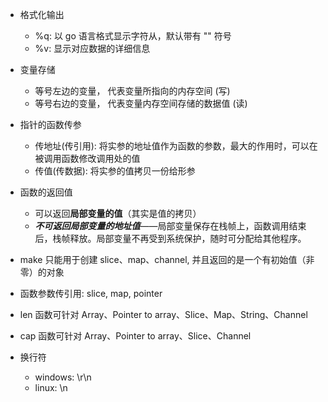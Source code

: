 
- 格式化输出
  - %q: 以 go 语言格式显示字符从，默认带有 "" 符号
  - %v: 显示对应数据的详细信息
- 变量存储
  - 等号左边的变量， 代表变量所指向的内存空间 (写)
  - 等号右边的变量， 代表变量内存空间存储的数据值 (读)
- 指针的函数传参
  - 传地址(传引用): 将实参的地址值作为函数的参数，最大的作用时，可以在被调用函数修改调用处的值
  - 传值(传数据): 将实参的值拷贝一份给形参
- 函数的返回值
  - 可以返回**局部变量的值**（其实是值的拷贝）
  - ***不可返回局部变量的地址值***——局部变量保存在栈帧上，函数调用结束后，栈帧释放。局部变量不再受到系统保护，随时可分配给其他程序。

- make 只能用于创建 slice、map、channel, 并且返回的是一个有初始值（非零）的对象
- 函数参数传引用: slice, map, pointer
- len 函数可针对 Array、Pointer to array、Slice、Map、String、Channel
- cap 函数可针对 Array、Pointer to array、Slice、Channel
- 换行符
  - windows: \r\n
  - linux: \n

